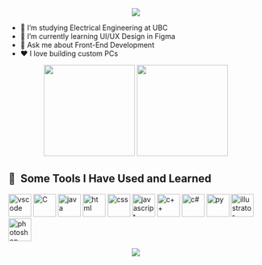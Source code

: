 <p align="center">
  <img src="https://capsule-render.vercel.app/api?text=Hello!👋&animation=fadeIn&type=waving&color=gradient&height=100"/>
</p>

* 🔭 I’m studying Electrical Engineering at UBC
* 🌱 I’m currently learning UI/UX Design in Figma
* 💬 Ask me about Front-End Development
* ❤️ I love building custom PCs


<p align="center">
<img height="180em" src="https://github-readme-stats.vercel.app/api?username=limevan&theme=tokyonight&show_icons=true&hide_border=true&count_private=true" />
<img height="180em" src="https://github-readme-stats.vercel.app/api/top-langs/?username=limevan&theme=tokyonight&show_icons=true&hide_border=true&layout=compact" />
</p>


<h2> 🚀 &nbsp;Some Tools I Have Used and Learned</h2>
<p align="left">
<img src="https://cdn.jsdelivr.net/gh/devicons/devicon/icons/vscode/vscode-original.svg" alt="vscode" width="45" height="45"/>
<img src="https://cdn.jsdelivr.net/gh/devicons/devicon/icons/c/c-original.svg" alt="C" width="45" height="45" />
<img src="https://cdn.jsdelivr.net/gh/devicons/devicon/icons/java/java-original.svg" alt="java" width="45" height="45" />
<img src="https://cdn.jsdelivr.net/gh/devicons/devicon/icons/html5/html5-original.svg" alt="html" width="45" height="45"/>
 <img src="https://cdn.jsdelivr.net/gh/devicons/devicon/icons/css3/css3-original.svg" alt="css" width="45" height="45"/>
<img src="https://cdn.jsdelivr.net/gh/devicons/devicon/icons/javascript/javascript-original.svg" alt="javascript" width="45" height="45" />
<img src="https://cdn.jsdelivr.net/gh/devicons/devicon/icons/cplusplus/cplusplus-original.svg" alt="c++" width="45" height="45" />
<img src="https://cdn.jsdelivr.net/gh/devicons/devicon/icons/csharp/csharp-original.svg" alt="c#" width="45" height="45" />
<img src="https://cdn.jsdelivr.net/gh/devicons/devicon/icons/python/python-original.svg" alt="py" width="45" height="45"/>
<img src="https://cdn.jsdelivr.net/gh/devicons/devicon/icons/illustrator/illustrator-plain.svg" alt="illustrator" width="45" height="45" />
<img src="https://cdn.jsdelivr.net/gh/devicons/devicon/icons/photoshop/photoshop-plain.svg" alt="photoshop" width="45" height="45"/>

</p>

<p align="center">
  <img src="https://capsule-render.vercel.app/api?type=waving&color=gradient&height=100&section=footer"/>
</p>
<!--
**Limevan/Limevan** is a ✨ _special_ ✨ repository because its `README.md` (this file) appears on your GitHub profile.

Here are some ideas to get you started:

- 🔭 I’m currently working on ...
- 🌱 I’m currently learning ...
- 👯 I’m looking to collaborate on ...
- 🤔 I’m looking for help with ...
- 💬 Ask me about ...
- 📫 How to reach me: ...
- 😄 Pronouns: ...
- ⚡ Fun fact: ...
-->
